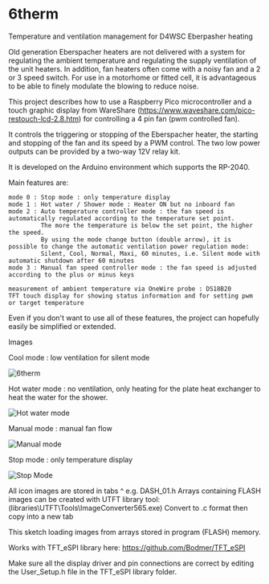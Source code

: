 # 6therm
 Temperature and ventilation management for D4WSC Eberpasher heating
 
Old generation Eberspacher heaters are not delivered with a system for regulating the ambient temperature and regulating the supply ventilation of the unit heaters.
In addition, fan heaters often come with a noisy fan and a 2 or 3 speed switch.
For use in a motorhome or fitted cell, it is advantageous to be able to finely modulate the blowing to reduce noise.

This project describes how to use a Raspberry Pico microcontroller and a touch graphic display from WareShare (https://www.waveshare.com/pico-restouch-lcd-2.8.htm)
for controlling a 4 pin fan (pwm controlled fan).

It controls the triggering or stopping of the Eberspacher heater, the starting and stopping of the fan and its speed by a PWM control.
The two low power outputs can be provided by a two-way 12V relay kit.

It is developed on the Arduino environment which supports the RP-2040.

Main features are:

	mode 0 : Stop mode : only temperature display
    mode 1 : Hot water / Shower mode : Heater ON but no inboard fan 
	mode 2 : Auto temperature controller mode : the fan speed is automatically regulated according to the temperature set point. 
        	 The more the temperature is below the set point, the higher the speed.
			 By using the mode change button (double arrow), it is possible to change the automatic ventilation power regulation mode: 
			 Silent, Cool, Normal, Maxi, 60 minutes, i.e. Silent mode with automatic shutdown after 60 minutes
    mode 3 : Manual fan speed controller mode : the fan speed is adjusted according to the plus or minus keys

    measurement of ambient temperature via OneWire probe : DS18B20
    TFT touch display for showing status information and for setting pwm or target temperature

Even if you don't want to use all of these features, the project can hopefully easily be simplified or extended.


Images

Cool mode : low ventilation for silent mode

![6therm](https://user-images.githubusercontent.com/28572566/230140698-9f757220-fcbf-4bb7-bf8b-e357f0c5ffc9.jpg)

Hot water mode : no ventilation, only heating for the plate heat exchanger to heat the water for the shower.  

![Hot water mode](https://user-images.githubusercontent.com/28572566/230140735-2fa0ed35-701b-44e1-87c8-fa6bb51cc64f.jpg)

Manual mode : manual fan flow

![Manual mode](https://user-images.githubusercontent.com/28572566/230140749-62b174cd-3b76-4129-92df-0000e4c9dfe0.jpg)

Stop mode : only temperature display

![Stop Mode](https://user-images.githubusercontent.com/28572566/230140762-1a4582c0-b35e-4378-bcce-c362dff10605.jpg)


All icon images are stored in tabs ^ e.g. DASH_01.h
Arrays containing FLASH images can be created with UTFT library tool: (libraries\UTFT\Tools\ImageConverter565.exe)
Convert to .c format then copy into a new tab

This sketch loading images from arrays stored in program (FLASH) memory.

Works with TFT_eSPI library here: https://github.com/Bodmer/TFT_eSPI

Make sure all the display driver and pin connections are correct by
editing the User_Setup.h file in the TFT_eSPI library folder.





